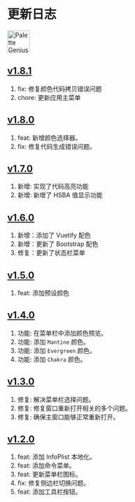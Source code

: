 更新日志
===

<a target="_blank" href="https://apps.apple.com/app/色彩天才/6472593276" title="Palette Genius AppStore"><img alt="Palette Genius AppStore" src="https://jaywcjlove.github.io/sb/download/macos.svg" height="51">
</a>

## [v1.8.1](https://github.com/jaywcjlove/regex-mate/releases/tag/v1.8.1)

1. fix: 修复颜色代码拷贝错误问题
2. chore: 更新应用主菜单

## [v1.8.0](https://github.com/jaywcjlove/regex-mate/releases/tag/v1.8.0)

1. feat: 新增颜色选择器。
2. fix: 修复代码生成错误问题。

## [v1.7.0](https://github.com/jaywcjlove/regex-mate/releases/tag/v1.7.0)

1. 新增: 实现了代码高亮功能
2. 新增: 新增了 HSBA 值显示功能

## [v1.6.0](https://github.com/jaywcjlove/regex-mate/releases/tag/v1.6.0)

1. 新增：添加了 Vuetify 配色
2. 新增：更新了 Bootstrap 配色
3. 修复：更新了状态栏菜单

## [v1.5.0](https://github.com/jaywcjlove/regex-mate/releases/tag/v1.5.0)

1. feat: 添加预设颜色

## [v1.4.0](https://github.com/jaywcjlove/regex-mate/releases/tag/v1.4.0)

1. 功能: 在菜单栏中添加颜色预览。
2. 功能: 添加 `Mantine` 颜色。
3. 功能: 添加 `Evergreen` 颜色。
4. 功能: 添加 `Chakra` 颜色。

## [v1.3.0](https://github.com/jaywcjlove/regex-mate/releases/tag/v1.3.0)

1. 修复: 解决菜单栏选择问题。
2. 修复: 修复窗口重新打开相关的多个问题。
3. 修复: 确保主窗口能够正常重新打开。

## [v1.2.0](https://github.com/jaywcjlove/regex-mate/releases/tag/v1.2.0)

1. feat: 添加 InfoPlist 本地化。
2. feat: 添加命令菜单。
3. feat: 更新菜单栏图标。
4. fix: 修复侧边栏切换问题。
5. feat: 添加工具栏按钮。